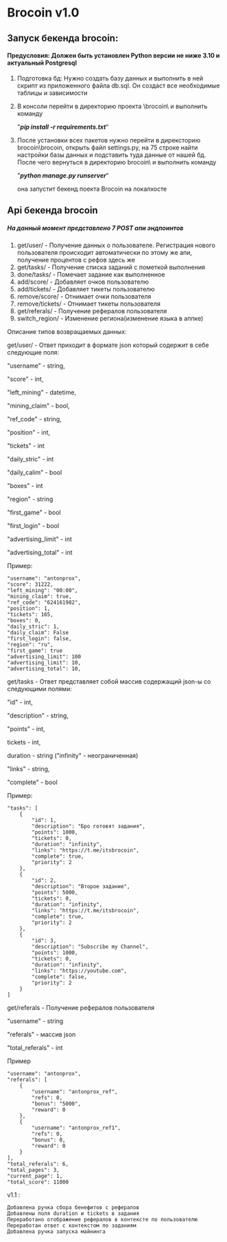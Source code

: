 # **Brocoin v1.0**

## Запуск бекенда brocoin:

#### Предусловия: Должен быть установлен Python версии не ниже 3.10 и актуальный Postgresql
1) Подготовка бд: Нужно создать базу данных и выполнить в ней скрипт из приложенного файла db.sql. Он создаст все необходимые таблицы и зависимости
2) В консоли перейти в директорию проекта \brocoin\ и выполнить команду 

    "_**pip install -r requirements.txt**_"
3) После установки всех пакетов нужно перейти в дирексторию brocoin\brocoin\, открыть файл
settings.py, на 75 строке найти настройки базы данных и подставить туда данные от нашей бд.
После чего вернуться в директорию brocoin\ и выполнить команду

    "_**python manage.py runserver**_"

    она запустит бекенд поекта Brocoin на локалхосте

## Api бекенда brocoin

##### На данный момент представлено 7 POST апи эндпоинтов
1) get/user/ - Получение данных о пользователе. Регистрация нового пользователя происходит автоматически по этому же апи, получение процентов с рефов здесь же
2) get/tasks/ - Получение списка заданий с пометкой выполнения
3) done/tasks/ - Помечает задание как выполненное
4) add/score/ - Добавляет очков пользователю
5) add/tickets/ - Добавляет тикеты пользователю
6) remove/score/ - Отнимает очки пользователя
7) remove/tickets/ - Отнимает тикеты пользователя
8) get/referals/ - Получение рефералов пользователя
9) switch_region/ - Изменение региона(изменение языка в аппке)


Описание типов возвращаемых данных:

get/user/ - Ответ приходит в формате json который содержит в себе следующие поля:

"username" - string,

"score" - int,

"left_mining" - datetime,

"mining_claim" - bool,

"ref_code" - string,

"position" - int,

"tickets" - int

"daily_stric" - int

"daily_calim" - bool

"boxes" - int

"region" - string

"first_game" - bool

"first_login" - bool

"advertising_limit" - int

"advertising_total" - int

Пример:


    "username": "antonprox",
    "score": 31222,
    "left_mining": "00:00",
    "mining_claim": true,
    "ref_code": "624161982",
    "position": 1,
    "tickets": 165,
    "boxes": 0,
    "daily_stric": 1,
    "daily_claim": False
    "first_login": false,
    "region": "ru",
    "first_game": true
    "advertising_limit": 100
    "advertising_limit": 10,
    "advertising_total": 10,



get/tasks - Ответ представляет собой массив содержащий json-ы со следующими полями:

"id" - int,

"description" - string,

"points" - int,

tickets - int,

duration - string ("infinity" - неограниченная)

"links" - string,

"complete" - bool

Пример:


    "tasks": [
        {
            "id": 1,
            "description": "Бро готовят задания",
            "points": 1000,
            "tickets": 0,
            "duration": "infinity",
            "links": "https://t.me/itsbrocoin",
            "complete": true,
            "priority": 2
        },
        {
            "id": 2,
            "description": "Второе задание",
            "points": 5000,
            "tickets": 0,
            "duration": "infinity",
            "links": "https://t.me/itsbrocoin",
            "complete": true,
            "priority": 2
        },
        {
            "id": 3,
            "description": "Subscribe my Channel",
            "points": 1000,
            "tickets": 0,
            "duration": "infinity",
            "links": "https://youtube.com",
            "complete": false,
            "priority": 2
        }
    ]


get/referals - Получение рефералов пользователя

"username" - string

"referals" - массив json

"total_referals" - int

Пример

    "username": "antonprox",
    "referals": [
        {
            "username": "antonprox_ref",
            "refs": 0,
            "bonus": "5000",
            "reward": 0
        },
        {
            "username": "antonprox_ref1",
            "refs": 0,
            "bonus": 0,
            "reward": 0
        }
    ],
    "total_referals": 6,
    "total_pages": 3,
    "current_page": 1,
    "total_score": 11000


v1.1 :

    Добавлена ручка сбора бенефитов с рефералов
    Добавлены поля duration и tickets в задания
    Переработано отображение рефералов в контексте по пользователю
    Переработан ответ с контекстом по заданиям
    Добавлена ручка запуска майнинга

